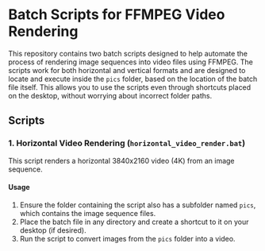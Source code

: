 # Batch Scripts for FFMPEG Video Rendering

This repository contains two batch scripts designed to help automate the process of rendering image sequences into video files using FFMPEG. The scripts work for both horizontal and vertical formats and are designed to locate and execute inside the `pics` folder, based on the location of the batch file itself. This allows you to use the scripts even through shortcuts placed on the desktop, without worrying about incorrect folder paths.

## Scripts

### 1. Horizontal Video Rendering (`horizontal_video_render.bat`)

This script renders a horizontal 3840x2160 video (4K) from an image sequence.

#### Usage

1. Ensure the folder containing the script also has a subfolder named `pics`, which contains the image sequence files.
2. Place the batch file in any directory and create a shortcut to it on your desktop (if desired).
3. Run the script to convert images from the `pics` folder into a video.

